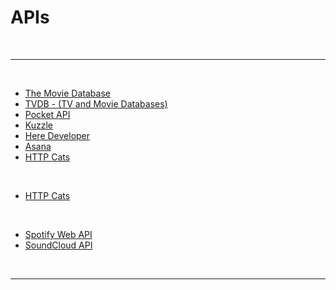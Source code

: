 # APIs

<br>

---

<br>

- [The Movie Database](https://www.themoviedb.org/)
- [TVDB - (TV and Movie Databases)](https://thetvdb.com/)
- [Pocket API](https://getpocket.com/developer/)
- [Kuzzle](https://kuzzle.io/)
- [Here Developer](https://developer.here.com/)
- [Asana](https://developers.asana.com/docs)
- [HTTP Cats](https://http.cat/)

<br>

- [HTTP Cats](https://http.cat/)

<br>

- [Spotify Web API](https://developer.spotify.com/documentation/web-api)
- [SoundCloud API](https://developers.soundcloud.com/docs/api/guide)

<br>

---
